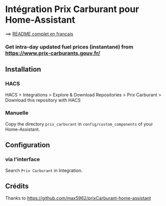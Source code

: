 # Intégration Prix Carburant pour Home-Assistant

==> [README complet en français](README.fr.md)

### Get intra-day updated fuel prices (instantané) from https://www.prix-carburants.gouv.fr/

## Installation

### HACS

HACS > Integrations > Explore & Download Repositories > Prix Carburant > Download this repository with HACS

### Manuelle

Copy the directory `prix_carburant` in `config/custom_components` of your Home-Assistant.

## Configuration

### via l'interface

Search  `Prix Carburant` in Integration.

## Crédits

Thanks to https://github.com/max5962/prixCarburant-home-assistant
